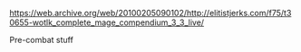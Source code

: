 https://web.archive.org/web/20100205090102/http://elitistjerks.com/f75/t30655-wotlk_complete_mage_compendium_3_3_live/

Pre-combat stuff